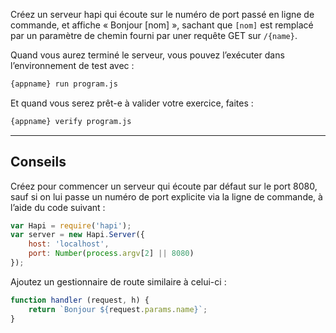 Créez un serveur hapi qui écoute sur le numéro de port passé en
ligne de commande, et affiche « Bonjour [nom] », sachant que `[nom]`
est remplacé par un paramètre de chemin fourni par uner requête GET
sur `/{name}`.

Quand vous aurez terminé le serveur, vous pouvez l’exécuter dans
l’environnement de test avec :

```sh
{appname} run program.js
```

Et quand vous serez prêt-e à valider votre exercice, faites :

```sh
{appname} verify program.js
```

-----------------------------------------------------------------

## Conseils

Créez pour commencer un serveur qui écoute par défaut sur le port 8080,
sauf si on lui passe un numéro de port explicite via la ligne de commande,
à l’aide du code suivant :

```js
var Hapi = require('hapi');
var server = new Hapi.Server({
    host: 'localhost',
    port: Number(process.argv[2] || 8080)
});
```

Ajoutez un gestionnaire de route similaire à celui-ci :

```js
function handler (request, h) {
    return `Bonjour ${request.params.name}`;
}
```
